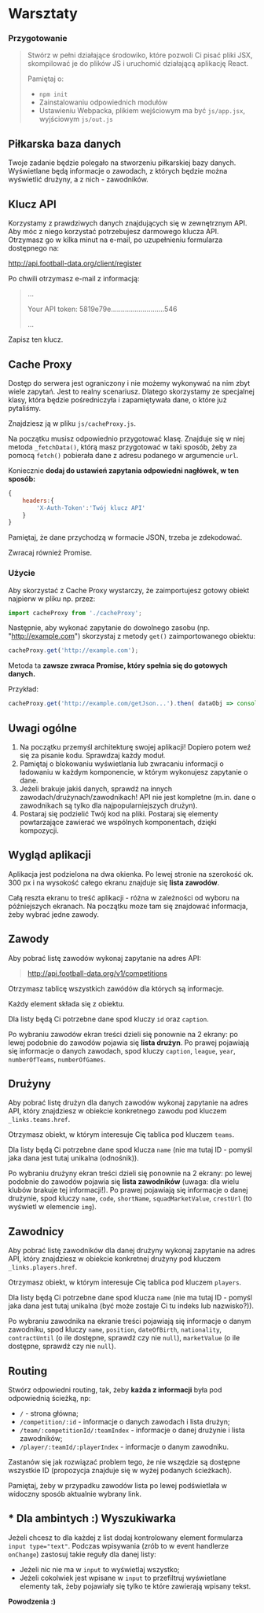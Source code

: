 # Warsztaty

### Przygotowanie

> Stwórz w pełni działające środowiko, które pozwoli Ci pisać pliki JSX, skompilować je do plików JS i uruchomić działającą aplikację React.
> 
> Pamiętaj o:
> - ```npm init```
> - Zainstalowaniu odpowiednich modułów
> - Ustawieniu Webpacka, plikiem wejściowym ma być `js/app.jsx`, wyjściowym `js/out.js`

## Piłkarska baza danych

Twoje zadanie będzie polegało na stworzeniu piłkarskiej bazy danych. Wyświetlane będą informacje o zawodach, z których będzie można wyświetlić drużyny, a z nich - zawodników.

## Klucz API

Korzystamy z prawdziwych danych znajdujących się w zewnętrznym API. Aby móc z niego korzystać potrzebujesz darmowego klucza API. Otrzymasz go w kilka minut na e-mail, po uzupełnieniu formularza dostępnego na:

<http://api.football-data.org/client/register>

Po chwili otrzymasz e-mail z informacją:

> ...
>
> Your API token: 5819e79e...........................546
>
> ...

Zapisz ten klucz.

## Cache Proxy

Dostęp do serwera jest ograniczony i nie możemy wykonywać na nim zbyt wiele zapytań. Jest to realny scenariusz. Dlatego skorzystamy ze specjalnej klasy, która będzie pośredniczyła i zapamiętywała dane, o które już pytaliśmy.

Znajdziesz ją w pliku `js/cacheProxy.js`.

Na początku musisz odpowiednio przygotować klasę. Znajduje się w niej metoda `_fetchData()`, którą masz przygotować w taki sposób, żeby za pomocą `fetch()` pobierała dane z adresu podanego w argumencie `url`.

Koniecznie **dodaj do ustawień zapytania odpowiedni nagłówek, w ten sposób:**
```JavaScript
{
    headers:{
        'X-Auth-Token':'Twój klucz API'
    }
}
```

Pamiętaj, że dane przychodzą w formacie JSON, trzeba je zdekodować.

Zwracaj również Promise.

### Użycie

Aby skorzystać z Cache Proxy wystarczy, że zaimportujesz gotowy obiekt najpierw w pliku np. przez:
```JavaScript
import cacheProxy from './cacheProxy';
```

Następnie, aby wykonać zapytanie do dowolnego zasobu (np. "http://example.com") skorzystaj z metody `get()` zaimportowanego obiektu:
```JavaScript
cacheProxy.get('http://example.com');
```

Metoda ta **zawsze zwraca Promise, który spełnia się do gotowych danych.**

Przykład:
```JavaScript
cacheProxy.get('http://example.com/getJson...').then( dataObj => console.log( dataObj ) );
```

## Uwagi ogólne

1. Na początku przemyśl architekturę swojej aplikacji! Dopiero potem weź się za pisanie kodu. Sprawdzaj każdy moduł.
2. Pamiętaj o blokowaniu wyświetlania lub zwracaniu informacji o ładowaniu w każdym komponencie, w którym wykonujesz zapytanie o dane.
3. Jeżeli brakuje jakiś danych, sprawdź na innych zawodach/drużynach/zawodnikach! API nie jest kompletne (m.in. dane o zawodnikach są tylko dla najpopularniejszych drużyn).
4. Postaraj się podzielić Twój kod na pliki. Postaraj się elementy powtarzające zawierać we wspólnych komponentach, dzięki kompozycji.

## Wygląd aplikacji

Aplikacja jest podzielona na dwa okienka. Po lewej stronie na szerokość ok. 300 px i na wysokość całego ekranu znajduje się **lista zawodów**.

Całą reszta ekranu to treść aplikacji - różna w zależności od wyboru na późniejszych ekranach. Na początku moze tam się znajdować informacja, żeby wybrać jedne zawody.

## Zawody

Aby pobrać listę zawodów wykonaj zapytanie na adres API:

> <http://api.football-data.org/v1/competitions>

Otrzymasz tablicę wszystkich zawódów dla których są informacje.

Każdy element składa się z obiektu.

Dla listy będą Ci potrzebne dane spod kluczy `id` oraz `caption`.

Po wybraniu zawodów ekran treści dzieli się ponownie na 2 ekrany: po lewej podobnie do zawodów pojawia się **lista drużyn**. Po prawej pojawiają się informacje o danych zawodach, spod kluczy `caption`, `league`, `year`, `numberOfTeams`, `numberOfGames`.

## Drużyny

Aby pobrać listę drużyn dla danych zawodów wykonaj zapytanie na adres API, który znajdziesz w obiekcie konkretnego zawodu pod kluczem `_links.teams.href`.

Otrzymasz obiekt, w którym interesuje Cię tablica pod kluczem `teams`.

Dla listy będą Ci potrzebne dane spod klucza `name` (nie ma tutaj ID - pomyśl jaka dana jest tutaj unikalna (odnośnik)).

Po wybraniu drużyny ekran treści dzieli się ponownie na 2 ekrany: po lewej podobnie do zawodów pojawia się **lista zawodników** (uwaga: dla wielu klubów brakuje tej informacji!). Po prawej pojawiają się informacje o danej drużynie, spod kluczy `name`, `code`, `shortName`, `squadMarketValue`, `crestUrl` (to wyświetl w elemencie `img`).

## Zawodnicy

Aby pobrać listę zawodników dla danej drużyny wykonaj zapytanie na adres API, który znajdziesz w obiekcie konkretnej drużyny pod kluczem `_links.players.href`.

Otrzymasz obiekt, w którym interesuje Cię tablica pod kluczem `players`.

Dla listy będą Ci potrzebne dane spod klucza `name` (nie ma tutaj ID - pomyśl jaka dana jest tutaj unikalna (być może zostaje Ci tu indeks lub nazwisko?)).

Po wybraniu zawodnika na ekranie treści pojawiają się informacje o danym zawodniku, spod kluczy `name`, `position`, `dateOfBirth`, `nationality`, `contractUntil` (o ile dostępne, sprawdź czy nie `null`), `marketValue` (o ile dostępne, sprawdź czy nie `null`).

## Routing

Stwórz odpowiedni routing, tak, żeby **każda z informacji** była pod odpowiednią ścieżką, np:
- `/` - strona główna;
- `/competition/:id` - informacje o danych zawodach i lista drużyn;
- `/team/:competitionId/:teamIndex` - informacje o danej drużynie i lista zawodników;
- `/player/:teamId/:playerIndex` - informacje o danym zawodniku.

Zastanów się jak rozwiązać problem tego, że nie wszędzie są dostępne wszystkie ID (propozycja znajduje się w wyżej podanych ścieżkach).

Pamiętaj, żeby w przypadku zawodów lista po lewej podświetlała w widoczny sposób aktualnie wybrany link.

## * Dla ambintych :) Wyszukiwarka

Jeżeli chcesz to dla każdej z list dodaj kontrolowany element formularza `input type="text"`. Podczas wpisywania (zrób to w event handlerze `onChange`) zastosuj takie reguły dla danej listy:
- Jeżeli nic nie ma w `input` to wyświetlaj wszystko;
- Jeżeli cokolwiek jest wpisane w `input` to przefiltruj wyświetlane elementy tak, żeby pojawiały się tylko te które zawierają wpisany tekst.


**Powodzenia :)**
